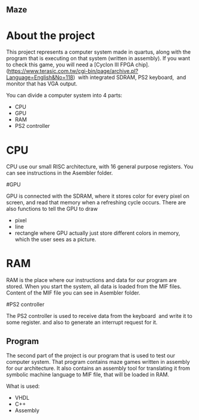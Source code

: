 ## Maze

# About the project

This project represents a computer system made in quartus, along with the program that
is executing on that system (written in assembly). If you want to check this game, you will need a [Cyclon III FPGA chip]. (https://www.terasic.com.tw/cgi-bin/page/archive.pl?Language=English&No=118) 
with integrated SDRAM, PS2 keyboard, 
and monitor that has VGA output.

You can divide a computer system into 4 parts:

- CPU
- GPU
- RAM
- PS2 controller

# CPU

CPU use our small RISC architecture, with 16 general purpose registers. You can see instructions in the Asembler folder.

#GPU

GPU is connected with the SDRAM, where it stores color for every pixel on screen, and
read that memory when a refreshing cycle occurs. There are also functions to tell the GPU to
draw
- pixel
- line
- rectangle
where GPU actually just store different colors in memory, which the user sees as a picture.

# RAM

RAM is the place where our instructions and data for our program are stored. When you start
the system, all data is loaded from the MIF files. Content of the MIF file you can see in
Asembler folder.

#PS2 controller

The PS2 controller is used to receive data from the keyboard  and write it to some register.
and also to generate an interrupt request for it.

## Program

The second part of the project is our program that is used to test our computer system.
That program contains maze games written in assembly for our architecture. It also contains
an assembly tool for translating it from symbolic machine language to MIF file, that will be
loaded in RAM.

What is used:

- VHDL
- C++
- Assembly
